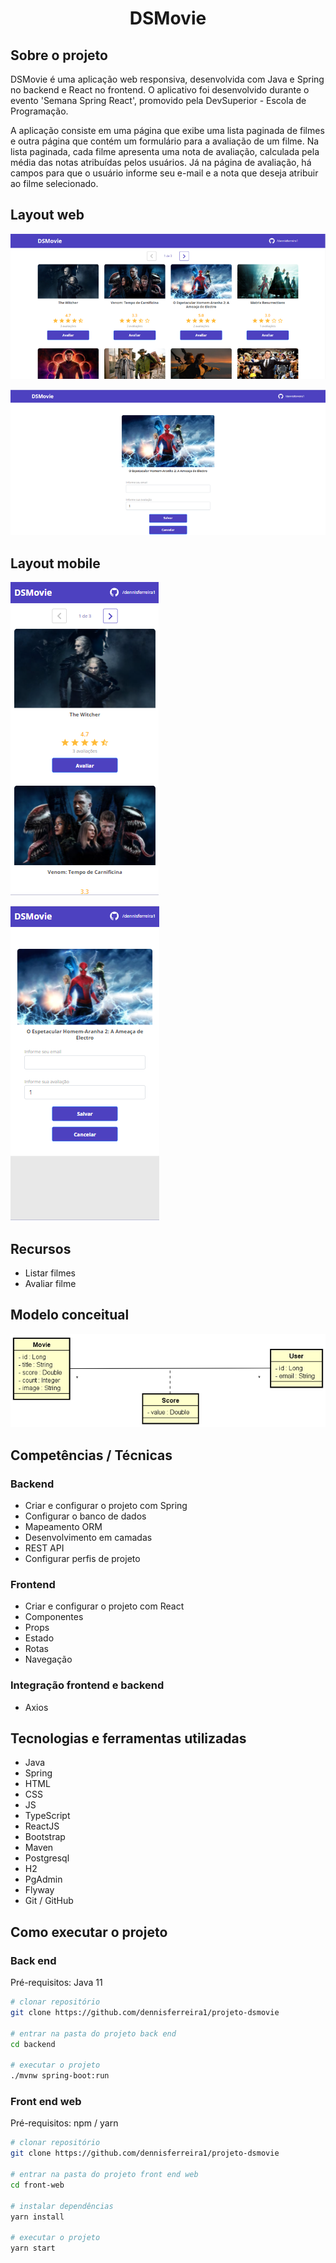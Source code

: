 <h1 align="center">DSMovie</h1>

## Sobre o projeto
DSMovie é uma aplicação web responsiva, desenvolvida com Java e Spring no backend e React no frontend. O aplicativo foi desenvolvido durante o evento 'Semana Spring React', promovido pela DevSuperior - Escola de Programação.

A aplicação consiste em uma página que exibe uma lista paginada de filmes e outra página que contém um formulário para a avaliação de um filme. Na lista paginada, cada filme apresenta uma nota de avaliação, calculada pela média das notas atribuídas pelos usuários. Já na página de avaliação, há campos para que o usuário informe seu e-mail e a nota que deseja atribuir ao filme selecionado.

## Layout web
![Listagem](https://github.com/dennisferreira1/assets/blob/main/dsmovie/img/desktop-listagem.png)

![Avaliação](https://github.com/dennisferreira1/assets/blob/main/dsmovie/img/desktop-avaliacao.png)

## Layout mobile
![Listagem](https://github.com/dennisferreira1/assets/blob/main/dsmovie/img/mobile-listagem.png)

![Avaliação](https://github.com/dennisferreira1/assets/blob/main/dsmovie/img/mobile-avaliacao.png)

## Recursos
- Listar filmes
- Avaliar filme

## Modelo conceitual
![Modelo Conceitual](https://github.com/dennisferreira1/assets/blob/main/dsmovie/img/modelo-conceitual.png)

## Competências / Técnicas
### Backend
- Criar e configurar o projeto com Spring
- Configurar o  banco de dados
- Mapeamento ORM
- Desenvolvimento em camadas
- REST API
- Configurar perfis de projeto
### Frontend
- Criar e configurar o projeto com React
- Componentes
- Props
- Estado
- Rotas
- Navegação
### Integração frontend e backend
- Axios

## Tecnologias e ferramentas utilizadas
- Java
- Spring
- HTML
- CSS
- JS
- TypeScript
- ReactJS
- Bootstrap
- Maven
- Postgresql
- H2
- PgAdmin
- Flyway
- Git / GitHub

## Como executar o projeto

### Back end
Pré-requisitos: Java 11

```bash
# clonar repositório
git clone https://github.com/dennisferreira1/projeto-dsmovie

# entrar na pasta do projeto back end
cd backend

# executar o projeto
./mvnw spring-boot:run
```

### Front end web
Pré-requisitos: npm / yarn

```bash
# clonar repositório
git clone https://github.com/dennisferreira1/projeto-dsmovie

# entrar na pasta do projeto front end web
cd front-web

# instalar dependências
yarn install

# executar o projeto
yarn start
```
